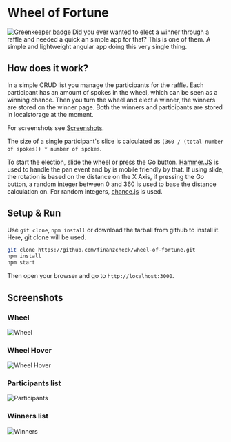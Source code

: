 # Wheel of Fortune

[![Greenkeeper badge](https://badges.greenkeeper.io/finanzcheck/wheel-of-fortune.svg)](https://greenkeeper.io/)
Did you ever wanted to elect a winner through a raffle and needed a quick an simple app for that? This is one of them. A simple and lightweight angular app doing this very single thing.

## How does it work?
In a simple CRUD list you manage the participants for the raffle. Each participant has an amount of spokes in the wheel, which can be seen as a winning chance. Then you turn the wheel and elect a winner, the winners are stored on the winner page. Both the winners and participants are stored in localstorage at the moment.

For screenshots see [Screenshots](#screenshots).

The size of a single participant's slice is calculated as `(360 / (total number of spokes)) * number of spokes`.

To start the election, slide the wheel or press the Go button. [Hammer.JS](http://hammerjs.github.io/) is used to handle the pan event and by is mobile friendly by  that. If using slide, the rotation is based on the distance on the X Axis, if pressing the Go button, a random integer between 0 and 360 is used to base the distance calculation on. For random integers, [chance.js](http://chancejs.com/) is used.

## Setup & Run
Use `git clone`, `npm install` or download the tarball from github to install it. Here, git clone will be used.

```bash
git clone https://github.com/finanzcheck/wheel-of-fortune.git
npm install
npm start
```

Then open your browser and go to `http://localhost:3000`.

## Screenshots
### Wheel
![Wheel](/docs/screenshots/wheel.png?raw=true "Wheel")

### Wheel Hover
![Wheel Hover](/docs/screenshots/wheel_hover.png?raw=true "Wheel")

### Participants list
![Participants](/docs/screenshots/participants.png?raw=true "Wheel")

### Winners list
![Winners](/docs/screenshots/winners.png?raw=true "Wheel")
